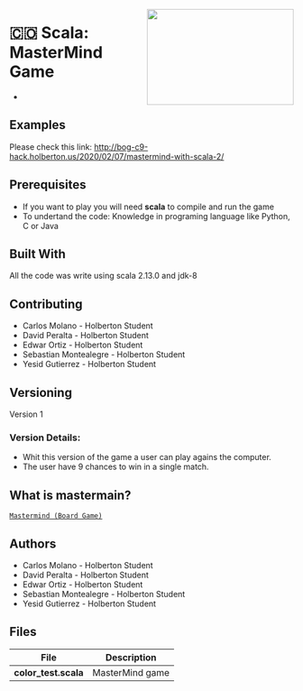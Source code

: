 <p>
<img width="260" height="170" src="https://davidjohncoleman.com/wp-djc/wp-content/uploads/2017/06/HBTN-Borderless-CMYK-Logo-Vertical-Color-Black@1200ppi-300x236.png" align="right" >
</p>





# :colombia: Scala: MasterMind Game                                             
- 
## Examples                                                                
Please check this link: http://bog-c9-hack.holberton.us/2020/02/07/mastermind-with-scala-2/

## Prerequisites
- If you want to play you will need **scala** to compile and run the game
- To undertand the code: Knowledge in programing language like Python, C or Java

## Built With

All the code was write using scala 2.13.0  and jdk-8                            

## Contributing
- Carlos Molano - Holberton Student
- David Peralta - Holberton Student
- Edwar Ortiz - Holberton Student
- Sebastian Montealegre - Holberton Student
- Yesid Gutierrez - Holberton Student

## Versioning
Version 1

### Version Details:
- Whit this version of the game a user can play agains the computer.
- The user have 9 chances to win in a single match.

## What is mastermain?
[`Mastermind (Board Game)`](https://en.wikipedia.org/wiki/Mastermind_(board_game))

## Authors
- Carlos Molano - Holberton Student
- David Peralta - Holberton Student
- Edwar Ortiz - Holberton Student
- Sebastian Montealegre - Holberton Student
- Yesid Gutierrez - Holberton Student

## Files

|             File               |             Description                  |
|--------------------------------| ---------------------------------------- |
|**color_test.scala**|MasterMind game|
